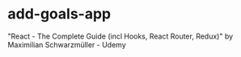 # add-goals-app
"React - The Complete Guide (incl Hooks, React Router, Redux)" by Maximilian Schwarzmüller - Udemy
